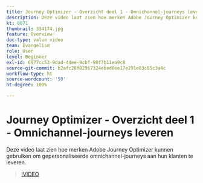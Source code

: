 ```yaml
---
title: Journey Optimizer - Overzicht deel 1 - Omnichannel-journeys leveren
description: Deze video laat zien hoe merken Adobe Journey Optimizer kunnen gebruiken om gepersonaliseerde omnichannel-journeys aan hun klanten te leveren.
kt: 8071
thumbnail: 334174.jpg
feature: Overview
doc-type: value video
team: Evangelism
role: User
level: Beginner
exl-id: 6977cc53-9dad-4dee-9cbf-90f7b11ea9c8
source-git-commit: b2afc28f82967324ebed0ee17e291e83c85c3a4c
workflow-type: ht
source-wordcount: '50'
ht-degree: 100%

---
```


# Journey Optimizer - Overzicht deel 1 - Omnichannel-journeys leveren

Deze video laat zien hoe merken Adobe Journey Optimizer kunnen gebruiken om gepersonaliseerde omnichannel-journeys aan hun klanten te leveren.

>[!VIDEO](https://video.tv.adobe.com/v/334174?quality=12&learn=on)

